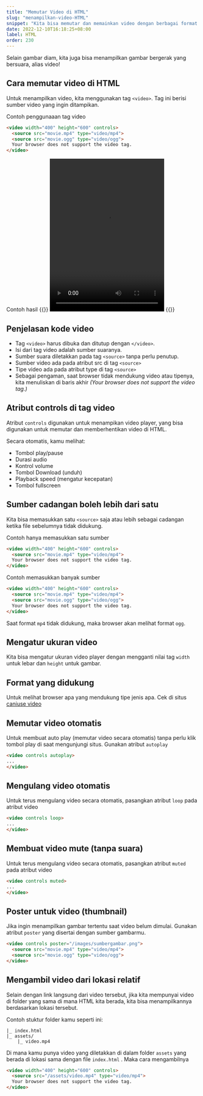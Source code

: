 ```yaml
---
title: "Memutar Video di HTML"
slug: "menampilkan-video-HTML"
snippet: "Kita bisa memutar dan memainkan video dengan berbagai format di situs halaman dengan HTML"
date: 2022-12-10T16:18:25+08:00
label: HTML
order: 230
---
```


Selain gambar diam, kita juga bisa menampilkan gambar bergerak yang bersuara, alias video!


## Cara memutar video di HTML
Untuk menampilkan video, kita menggunakan tag `<video>`. Tag ini berisi sumber video  yang ingin ditampikan.

Contoh penggunaaan tag video
```html
<video width="400" height="600" controls>
  <source src="movie.mp4" type="video/mp4">
  <source src="movie.ogg" type="video/ogg">
  Your browser does not support the video tag.
</video>
```


Contoh hasil
{{<rawhtml>}}
<video width="300" height="400" controls>
  <source src="https://ucarecdn.com/700b0e0c-1bc8-4870-9341-04e22fe63892/samplevideo.mp4" type="video/mp4">
    Your browser does not support the video tag.
</video>
{{</rawhtml>}}

## Penjelasan kode video
- Tag `<video>` harus dibuka dan ditutup dengan `</video>`. 
- Isi dari tag video adalah sumber suaranya.
- Sumber suara diletakkan pada tag `<source>` tanpa perlu penutup.
- Sumber video ada pada atribut src di tag `<source>`
- Tipe video ada pada atribut type di tag `<source>`
- Sebagai pengaman, saat browser tidak mendukung video atau tipenya, kita menuliskan di baris akhir *(Your browser does not support the video tag.)*

## Atribut controls di tag video
Atribut `controls` digunakan untuk menampikan video player, yang bisa digunakan untuk memutar dan memberhentikan video di HTML.

Secara otomatis, kamu melihat: 
- Tombol play/pause
- Durasi audio
- Kontrol volume
- Tombol Download (unduh)
- Playback speed (mengatur kecepatan)
- Tombol fullscreen

## Sumber cadangan boleh lebih dari satu
Kita bisa memasukkan satu `<source>` saja atau lebih sebagai cadangan ketika file sebelumnya tidak didukung. 

Contoh hanya memasukkan satu sumber
```html
<video width="400" height="600" controls>
  <source src="movie.mp4" type="video/mp4">
  Your browser does not support the video tag.
</video>
```

Contoh memasukkan banyak sumber
```html
<video width="400" height="600" controls>
  <source src="movie.mp4" type="video/mp4">
  <source src="movie.ogg" type="video/ogg">
  Your browser does not support the video tag.
</video>
```
Saat format `mp4` tidak didukung, maka browser akan melihat format `ogg`.

## Mengatur ukuran video
Kita bisa mengatur ukuran video player dengan mengganti nilai tag `width` untuk lebar dan `height` untuk gambar.

## Format yang didukung
Untuk melihat browser apa yang mendukung tipe jenis apa. Cek di situs [caniuse video](https://caniuse.com/?search=video)

## Memutar video otomatis
Untuk membuat auto play (memutar video secara otomatis) tanpa perlu klik tombol play di saat mengunjungi situs. Gunakan atribut `autoplay`

```html
<video controls autoplay>
...
</video>
```

## Mengulang video otomatis
Untuk terus mengulang video secara otomatis, pasangkan atribut `loop` pada atribut video
```html
<video controls loop>
...
</video>
```

## Membuat video mute (tanpa suara)
Untuk terus mengulang video secara otomatis, pasangkan atribut `muted` pada atribut video
```html
<video controls muted>
...
</video>
```
## Poster untuk video (thumbnail)
Jika ingin menampilkan gambar tertentu saat video belum dimulai. Gunakan atribut `poster` yang disertai dengan sumber gambarmu.

```html
<video controls poster="/images/sumbergambar.png">
  <source src="movie.mp4" type="video/mp4">
  <source src="movie.ogg" type="video/ogg">
</video>
```

## Mengambil video dari lokasi relatif
Selain dengan link langsung dari video tersebut, jika kita mempunyai video di folder yang sama di mana HTML kita berada, kita bisa menampilkannya berdasarkan lokasi tersebut. 

Contoh stuktur folder kamu seperti ini:
```&nbsp;
|_ index.html
|_ assets/
    |_ video.mp4
```
Di mana kamu punya video yang diletakkan di dalam folder `assets` yang berada di lokasi sama dengan file `index.html` . Maka cara mengambilnya 
```html
<video width="400" height="600" controls>
  <source src="/assets/video.mp4" type="video/mp4">
  Your browser does not support the video tag.
</video>
```
